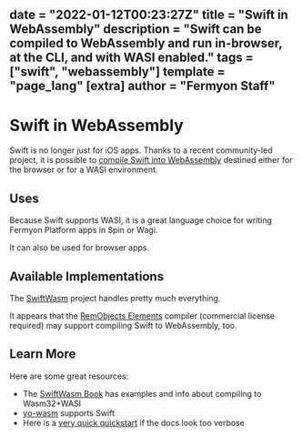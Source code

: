 date = "2022-01-12T00:23:27Z"
title = "Swift in WebAssembly"
description = "Swift can be compiled to WebAssembly and run in-browser, at the CLI, and with WASI enabled."
tags = ["swift", "webassembly"]
template = "page_lang"
[extra]
author = "Fermyon Staff"
---
# Swift in WebAssembly

Swift is no longer just for iOS apps.
Thanks to a recent community-led project, it is possible to [compile Swift into WebAssembly](https://swiftwasm.org/)
destined either for the browser or for a WASI environment.

## Uses

Because Swift supports WASI, it is a great language choice for writing Fermyon Platform apps in Spin or Wagi.

It can also be used for browser apps.

## Available Implementations

The [SwiftWasm](https://swiftwasm.org/) project handles pretty much everything.

It appears that the [RemObjects Elements](https://www.elementscompiler.com/elements/) compiler (commercial license required) may support compiling Swift to WebAssembly, too.

## Learn More

Here are some great resources:

- The [SwiftWasm Book](https://book.swiftwasm.org/) has examples and info about compiling to Wasm32+WASI
- [yo-wasm](https://github.com/deislabs/yo-wasm) supports Swift
- Here is a [very quick quickstart](https://betterprogramming.pub/get-started-with-swift-for-webassembly-on-macos-with-swiftwasm-5d588a086120) if the docs look too verbose